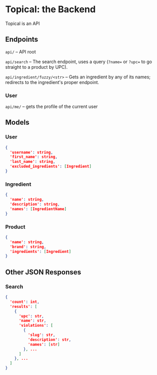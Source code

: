 # Topical: the Backend

Topical is an API

## Endpoints

`api/` – API root

`api/search` – The search endpoint, uses a query (`?name=` or `?upc=` to go straight to a product by UPC).

`api/ingredient/fuzzy/<str>` – Gets an ingredient by any of its names; redirects to the ingredient's proper endpoint.

### User

`api/me/` – gets the profile of the current user

## Models

### User

```json
{
  'username': string,
  'first_name': string,
  'last_name': string,
  'excluded_ingredients': [Ingredient]
}
```

### Ingredient

```json
{
  'name': string,
  'description': string,
  'names': [IngredientName]
}
```

### Product

```json
{
  'name': string,
  'brand': string,
  'ingredients': [Ingredient]
}
```

## Other JSON Responses

### Search

```json
{
  'count': int,
  'results': [
    {
      'upc': str,
      'name': str,
      'violations': [
        {
          'slug': str,
          'description': str,
          'names': [str]
        }, ...
      ]
    }, ...
  ]
}
```

